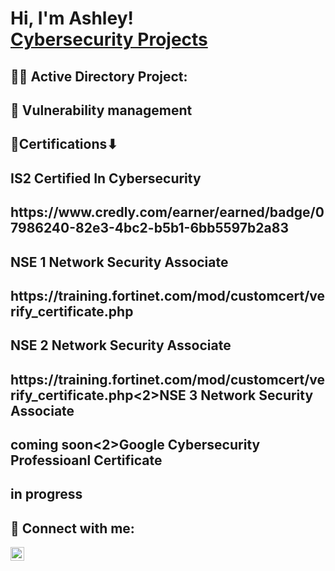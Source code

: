 <h1>Hi, I'm Ashley! <br/><a href="https://github.com/ashleynyasha">Cybersecurity Projects</a> <a href="https://www.linkedin.com/in/ashley-ndhlovu-15833116b/"></a>

<h2>👨‍💻 Active Directory Project:</h2>

<h2>🚩 Vulnerability management</h2>
  <h2> 📑Certifications⬇<h2> IS2 Certified In Cybersecurity<h2>https://www.credly.com/earner/earned/badge/07986240-82e3-4bc2-b5b1-6bb5597b2a83<h2>NSE 1 Network Security Associate<h2>https://training.fortinet.com/mod/customcert/verify_certificate.php<h2>NSE 2 Network Security Associate<h2>https://training.fortinet.com/mod/customcert/verify_certificate.php<2>NSE 3 Network Security Associate<h2>coming soon<2>Google Cybersecurity Professioanl Certificate<h2>in progress

<h2> 🤳 Connect with me:</h2>

[<img align="left" alt="JoshMadakor | LinkedIn" width="22px" src="https://cdn.jsdelivr.net/npm/simple-icons@v3/icons/linkedin.svg" />][linkedin]

[linkedin]: https://www.linkedin.com/in/ashley-ndhlovu-15833116b/

<!--
**joshmadakor1/joshmadakor1** is a ✨ _special_ ✨ repository because its `README.md` (this file) appears on your GitHub profile.

Here are some ideas to get you started:

- 🔭 I’m currently working on ...
- 🌱 I’m currently learning ...
- 👯 I’m looking to collaborate on ...
- 🤔 I’m looking for help with ...
- 💬 Ask me about ...
- 📫 How to reach me: ...
- 😄 Pronouns: ...
- ⚡ Fun fact: ...
-->
